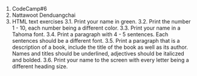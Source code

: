 1. CodeCamp#6
2. Nattawoot Denduangchai
3. HTML text exercises
    3.1. Print your name in green.
    3.2. Print the number 1 - 10, each number being a different color.
    3.3. Print your name in a Tahoma font.
    3.4. Print a paragraph with 4 - 5 sentences. Each sentences should be a different font.
    3.5. Print a paragraph that is a description of a book, include the title of the book as well as its author. Names and titles should be underlined, adjectives should be italiczed and bolded.
    3.6. Print your name to the screen with every letter being a different heading size.